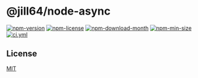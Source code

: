 <!----- BEGIN GHOST DOCS HEADER ----->

# @jill64/node-async


<!----- BEGIN GHOST DOCS BADGES ----->
<a href="https://npmjs.com/package/@jill64/node-async"><img src="https://img.shields.io/npm/v/@jill64/node-async" alt="npm-version" /></a> <a href="https://npmjs.com/package/@jill64/node-async"><img src="https://img.shields.io/npm/l/@jill64/node-async" alt="npm-license" /></a> <a href="https://npmjs.com/package/@jill64/node-async"><img src="https://img.shields.io/npm/dm/@jill64/node-async" alt="npm-download-month" /></a> <a href="https://npmjs.com/package/@jill64/node-async"><img src="https://img.shields.io/bundlephobia/min/@jill64/node-async" alt="npm-min-size" /></a> <a href="https://github.com/jill64/node-async/actions/workflows/ci.yml"><img src="https://github.com/jill64/node-async/actions/workflows/ci.yml/badge.svg" alt="ci.yml" /></a>
<!----- END GHOST DOCS BADGES ----->

<!----- END GHOST DOCS HEADER ----->

<!----- BEGIN GHOST DOCS FOOTER ----->

## License

[MIT](LICENSE)

<!----- END GHOST DOCS FOOTER ----->

